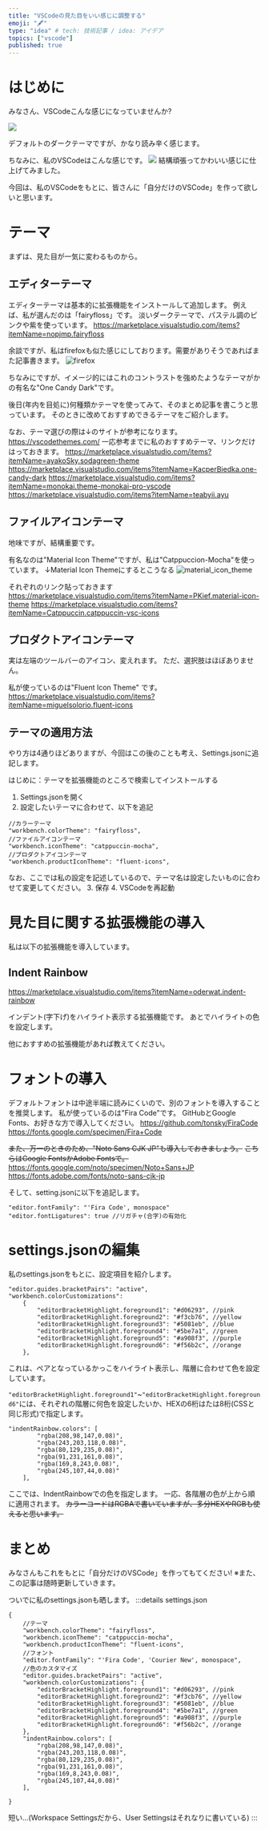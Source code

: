 ```yaml
---
title: "VSCodeの見た目をいい感じに調整する"
emoji: "🖋️"
type: "idea" # tech: 技術記事 / idea: アイデア
topics: ["vscode"]
published: true
---
```


# はじめに

みなさん、VSCodeこんな感じになっていませんか?

![](/images/vscode_article_1/vscode_before.png)

デフォルトのダークテーマですが、かなり読み辛く感じます。

ちなみに、私のVSCodeはこんな感じです。
![](/images/vscode_article_1/my-vscode-v2.png)
結構頑張ってかわいい感じに仕上げてみました。

今回は、私のVSCodeをもとに、皆さんに「自分だけのVSCode」を作って欲しいと思います。

# テーマ

まずは、見た目が一気に変わるものから。

## エディターテーマ

エディターテーマは基本的に拡張機能をインストールして追加します。
例えば、私が選んだのは「fairyfloss」です。
淡いダークテーマで、パステル調のピンクや紫を使っています。
https://marketplace.visualstudio.com/items?itemName=nopjmp.fairyfloss

余談ですが、私はfirefoxも似た感じにしております。需要がありそうであればまた記事書きます。
![firefox](/images/vscode_article_1/firefox.png)

ちなみにですが、イメージ的にはこれのコントラストを強めたようなテーマがかの有名な"One Candy Dark"です。

後日(年内を目処に)何種類かテーマを使ってみて、そのまとめ記事を書こうと思っています。
そのときに改めておすすめできるテーマをご紹介します。

なお、テーマ選びの際は↓のサイトが参考になります。
https://vscodethemes.com/
一応参考までに私のおすすめテーマ、リンクだけはっておきます。
https://marketplace.visualstudio.com/items?itemName=ayakoSky.sodagreen-theme
https://marketplace.visualstudio.com/items?itemName=KacperBiedka.one-candy-dark
https://marketplace.visualstudio.com/items?itemName=monokai.theme-monokai-pro-vscode
https://marketplace.visualstudio.com/items?itemName=teabyii.ayu

## ファイルアイコンテーマ

地味ですが、結構重要です。

有名なのは"Material Icon Theme"ですが、私は"Catppuccion-Mocha"を使っています。
↓Material Icon Themeにするとこうなる
![material_icon_theme](/images/vscode_article_1/material.png)

それぞれのリンク貼っておきます
https://marketplace.visualstudio.com/items?itemName=PKief.material-icon-theme
https://marketplace.visualstudio.com/items?itemName=Catppuccin.catppuccin-vsc-icons

## プロダクトアイコンテーマ

実は左端のツールバーのアイコン、変えれます。
ただ、選択肢はほぼありません。

私が使っているのは"Fluent Icon Theme" です。
https://marketplace.visualstudio.com/items?itemName=miguelsolorio.fluent-icons

## テーマの適用方法

やり方は4通りほどありますが、今回はこの後のことも考え、Settings.jsonに追記します。

はじめに：テーマを拡張機能のところで検索してインストールする

1. Settings.jsonを開く
2. 設定したいテーマに合わせて、以下を追記

```json: settings.json
//カラーテーマ
"workbench.colorTheme": "fairyfloss",
//ファイルアイコンテーマ
"workbench.iconTheme": "catppuccin-mocha",
//プロダクトアイコンテーマ
"workbench.productIconTheme": "fluent-icons",
```

なお、ここでは私の設定を記述しているので、テーマ名は設定したいものに合わせて変更してください。
3. 保存
4. VSCodeを再起動

# 見た目に関する拡張機能の導入

私は以下の拡張機能を導入しています。

## Indent Rainbow

https://marketplace.visualstudio.com/items?itemName=oderwat.indent-rainbow

インデント(字下げ)をハイライト表示する拡張機能です。
あとでハイライトの色を設定します。

他におすすめの拡張機能があれば教えてください。

# フォントの導入

デフォルトフォントは中途半端に読みにくいので、別のフォントを導入することを推奨します。
私が使っているのは"Fira Code"です。
GitHubとGoogle Fonts、お好きな方で導入してください。
https://github.com/tonsky/FiraCode
https://fonts.google.com/specimen/Fira+Code

~~また、万一のときのため、"Noto Sans CJK JP"も導入しておきましょう。~~
~~こちらはGoogle FontsかAdobe Fontsで。~~
https://fonts.google.com/noto/specimen/Noto+Sans+JP
https://fonts.adobe.com/fonts/noto-sans-cjk-jp

そして、setting.jsonに以下を追記します。

```json: settings.json
"editor.fontFamily": "'Fira Code', monospace"
"editor.fontLigatures": true //リガチャ(合字)の有効化
```

# settings.jsonの編集

私のsettings.jsonをもとに、設定項目を紹介します。

```json: settings.json
"editor.guides.bracketPairs": "active",
"workbench.colorCustomizations":
    {
        "editorBracketHighlight.foreground1": "#d06293", //pink
        "editorBracketHighlight.foreground2": "#f3cb76", //yellow
        "editorBracketHighlight.foreground3": "#5081eb", //blue
        "editorBracketHighlight.foreground4": "#5be7a1", //green
        "editorBracketHighlight.foreground5": "#a908f3", //purple
        "editorBracketHighlight.foreground6": "#f56b2c", //orange
    },
```

これは、ペアとなっているかっこをハイライト表示し、階層に合わせて色を設定しています。

`"editorBracketHighlight.foreground1"`~`"editorBracketHighlight.foreground6"`には、それぞれの階層に何色を設定したいか、HEXの6桁はたは8桁(CSSと同じ形式)で指定します。

```json: settings.json
"indentRainbow.colors": [
        "rgba(208,98,147,0.08)",
        "rgba(243,203,118,0.08)",
        "rgba(80,129,235,0.08)",
        "rgba(91,231,161,0.08)",
        "rgba(169,8,243,0.08)",
        "rgba(245,107,44,0.08)"
    ],
```

ここでは、IndentRainbowでの色を指定します。
一応、各階層の色が上から順に適用されます。
~~カラーコードはRGBAで書いていますが、多分HEXやRGBも使えると思います。~~

# まとめ

みなさんもこれをもとに「自分だけのVSCode」を作ってもてください!
※また、この記事は随時更新していきます。

ついでに私のsettings.jsonも晒します。
:::details settings.json

```json: settings.json
{
    //テーマ
    "workbench.colorTheme": "fairyfloss",
    "workbench.iconTheme": "catppuccin-mocha",
    "workbench.productIconTheme": "fluent-icons",
    //フォント
    "editor.fontFamily": "'Fira Code', 'Courier New', monospace",
    //色のカスタマイズ
    "editor.guides.bracketPairs": "active",
    "workbench.colorCustomizations": {
        "editorBracketHighlight.foreground1": "#d06293", //pink
        "editorBracketHighlight.foreground2": "#f3cb76", //yellow
        "editorBracketHighlight.foreground3": "#5081eb", //blue
        "editorBracketHighlight.foreground4": "#5be7a1", //green
        "editorBracketHighlight.foreground5": "#a908f3", //purple
        "editorBracketHighlight.foreground6": "#f56b2c", //orange
    },
    "indentRainbow.colors": [
        "rgba(208,98,147,0.08)",
        "rgba(243,203,118,0.08)",
        "rgba(80,129,235,0.08)",
        "rgba(91,231,161,0.08)",
        "rgba(169,8,243,0.08)",
        "rgba(245,107,44,0.08)"
    ],

}
```

短い...(Workspace Settingsだから、User Settingsはそれなりに書いている)
:::
